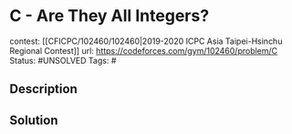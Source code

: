 # C - Are They All Integers?

contest: [[CFICPC/102460/102460|2019-2020 ICPC Asia Taipei-Hsinchu Regional Contest]]
url: https://codeforces.com/gym/102460/problem/C
Status: #UNSOLVED
Tags: #

## Description

## Solution

